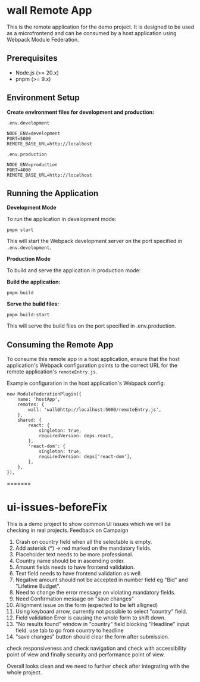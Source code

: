 # wall Remote App

This is the remote application for the demo project. It is designed to be used as a microfrontend and can be consumed by a host application using Webpack Module Federation.

## Prerequisites

-   Node.js (>= 20.x)
-   pnpm (>= 9.x)

## Environment Setup

**Create environment files for development and production:**

`.env.development`

```
NODE_ENV=development
PORT=5000
REMOTE_BASE_URL=http://localhost
```

`.env.production`

```
NODE_ENV=production
PORT=4000
REMOTE_BASE_URL=http://localhost
```

## Running the Application

**Development Mode**

To run the application in development mode:

`pnpm start`

This will start the Webpack development server on the port specified in `.env.development`.

**Production Mode**

To build and serve the application in production mode:

**Build the application:**

`pnpm build`

**Serve the build files:**

`pnpm build:start`

This will serve the build files on the port specified in .env.production.

## Consuming the Remote App

To consume this remote app in a host application, ensure that the host application's Webpack configuration points to the correct URL for the remote application's `remoteEntry.js`.

Example configuration in the host application's Webpack config:

```
new ModuleFederationPlugin({
    name: 'hostApp',
    remotes: {
        wall: 'wall@http://localhost:5000/remoteEntry.js',
    },
    shared: {
        react: {
            singleton: true,
            requiredVersion: deps.react,
        },
        'react-dom': {
            singleton: true,
            requiredVersion: deps['react-dom'],
        },
    },
}),
```
=======
# ui-issues-beforeFix

This is a demo project to show common UI issues which we will be checking in real projects.
Feedback on Campaign

1. Crash on country field when all the selectable is empty.
2. Add asterisk (*) -> red marked on the mandatory fields.
3. Placeholder text needs to be more professional.
4. Country name should be in ascending order. 
5. Amount fields needs to have frontend validation.
6. Text field needs to have frontend validation as well.
7. Negative amount should not be accepted in number field eg "Bid" and "Lifetime Budget".
8. Need to change the error message on violating mandatory fields.
9. Need Confirmation message on "save changes"
10. Allignment issue on the form (expected to be left alligned)
11. Using keyboard arrow, currently not possible to select "country" field.
12. Field validation Error is causing the whole form to shift down.
13. "No results found" window in "country" field blocking "Headline" input field. use tab to go from country to headline
14. "save changes" button should clear the form after submission.

check responsiveness
and check navigation
and check with accessibility point of view
and finally security 
and performance point of view.

Overall looks clean and we need to further check after integrating with the whole project. 